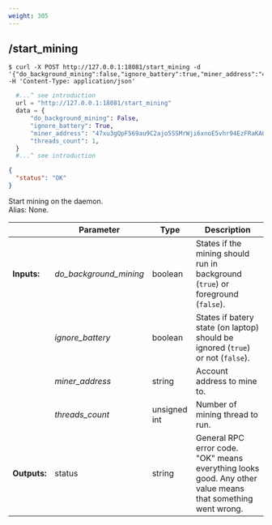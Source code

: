 ```yaml
---
weight: 305
---
```


## **/start_mining**

```shell
$ curl -X POST http://127.0.0.1:18081/start_mining -d '{"do_background_mining":false,"ignore_battery":true,"miner_address":"47xu3gQpF569au9C2ajo5SSMrWji6xnoE5vhr94EzFRaKAGw6hEGFXYAwVADKuRpzsjiU1PtmaVgcjUJF89ghGPhUXkndHc","threads_count":1}' -H 'Content-Type: application/json'
```
```python
  #...^ see introduction
  url = "http://127.0.0.1:18081/start_mining"
  data = {
      "do_background_mining": False,
      "ignore_battery": True,
      "miner_address": "47xu3gQpF569au9C2ajo5SSMrWji6xnoE5vhr94EzFRaKAGw6hEGFXYAwVADKuRpzsjiU1PtmaVgcjUJF89ghGPhUXkndHc",
      "threads_count": 1,
  }
  #...^ see introduction
```
```json
{
  "status": "OK"
}
```
Start mining on the daemon.  
Alias: None.  

|             | Parameter              | Type         | Description
| ---         | ---                    | ---          | ---
|**Inputs:**  | *do_background_mining* | boolean      | States if the mining should run in background (`true`) or foreground (`false`).
|             | *ignore_battery*       | boolean      | States if batery state (on laptop) should be ignored (`true`) or not (`false`).
|             | *miner_address*        | string       | Account address to mine to.
|             | *threads_count*        | unsigned int | Number of mining thread to run.
|**Outputs:** | status                 | string       | General RPC error code. "OK" means everything looks good. Any other value means that something went wrong.